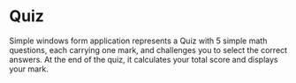 # Quiz
Simple windows form application represents a Quiz with 5 simple math questions, each carrying one mark, and challenges you to select the correct answers. At the end of the quiz, it calculates your total score and displays your mark. 
